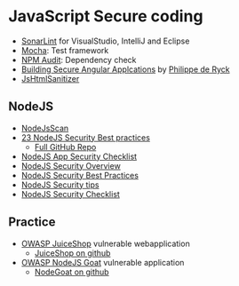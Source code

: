 # JavaScript Secure coding


* [SonarLint](https://www.sonarlint.org/) for VisualStudio, IntelliJ and Eclipse
* [Mocha](https://mochajs.org/): Test framework
* [NPM Audit](https://docs.npmjs.com/auditing-package-dependencies-for-security-vulnerabilities): Dependency check
* [Building Secure Angular Applcations](https://www.youtube.com/watch?v=WK2qc4U405I) by [Philippe de Ryck](https://twitter.com/philippederyck)
* [JsHtmlSanitizer](http://code.google.com/p/google-caja/wiki/JsHtmlSanitizer)

## NodeJS

* [NodeJsScan](https://github.com/ajinabraham/NodeJsScan)
* [23 NodeJS Security Best practices](https://medium.com/@nodepractices/were-under-attack-23-node-js-security-best-practices-e33c146cb87d)
  * [Full GitHub Repo](https://github.com/i0natan/nodebestpractices)
* [NodeJS App Security Checklist](https://medium.com/@grsind19/nodejs-apps-security-checklist-d3e981ec445c)
* [NodeJS Security Overview](https://nemethgergely.com/nodejs-security-overview/)
* [NodeJS Security Best Practices](https://expressjs.com/en/advanced/best-practice-security.html)
* [NodeJS Security tips](https://blog.risingstack.com/node-js-security-tips/)
* [NodeJS Security Checklist](https://blog.risingstack.com/node-js-security-checklist/)


## Practice

* [OWASP JuiceShop](https://www.owasp.org/index.php/OWASP_Juice_Shop_Project) vulnerable webapplication
  * [JuiceShop on github](https://github.com/bkimminich/juice-shop)
* [OWASP NodeJS Goat](https://www.owasp.org/index.php/OWASP_Node_js_Goat_Project) vulnerable application
  * [NodeGoat on github](https://github.com/OWASP/NodeGoat)
